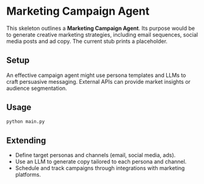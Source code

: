 # Marketing Campaign Agent

This skeleton outlines a **Marketing Campaign Agent**.  Its purpose would be to generate creative marketing strategies, including email sequences, social media posts and ad copy.  The current stub prints a placeholder.

## Setup

An effective campaign agent might use persona templates and LLMs to craft persuasive messaging.  External APIs can provide market insights or audience segmentation.

## Usage

```bash
python main.py
```

## Extending

- Define target personas and channels (email, social media, ads).
- Use an LLM to generate copy tailored to each persona and channel.
- Schedule and track campaigns through integrations with marketing platforms.